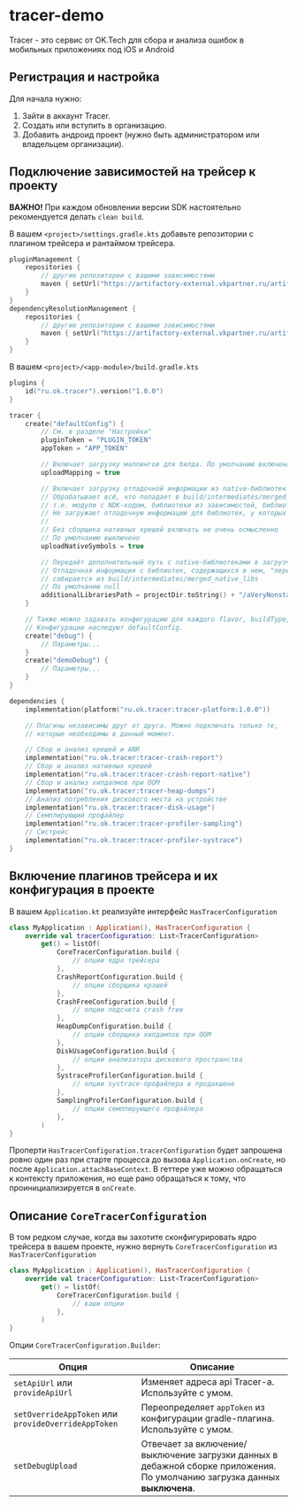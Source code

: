tracer-demo
=======

Tracer - это сервис от OK.Tech для сбора и анализа ошибок в мобильных приложениях под iOS и Android

## Регистрация и настройка

Для начала нужно:
1. Зайти в аккаунт Tracer.
2. Создать или вступить в организацию.
3. Добавить андроид проект (нужно быть администратором или владельцем организации).

## Подключение зависимостей на трейсер к проекту

**ВАЖНО!** При каждом обновлении версии SDK настоятельно рекомендуется делать `clean build`.

В вашем `<project>/settings.gradle.kts` добавьте репозитории с плагином трейсера и рантаймом трейсера.
~~~kotlin
pluginManagement {
    repositories {
        // другие репозитории c вашими зависимостями
        maven { setUrl("https://artifactory-external.vkpartner.ru/artifactory/maven/") }
    }
}
dependencyResolutionManagement {
    repositories {
        // другие репозитории c вашими зависимостями
        maven { setUrl("https://artifactory-external.vkpartner.ru/artifactory/maven/") }
    }
}
~~~

В вашем `<project>/<app-module>/build.gradle.kts`
~~~kotlin
plugins {
    id("ru.ok.tracer").version("1.0.0")
}

tracer {
    create("defaultConfig") {
        // См. в разделе "Настройки"
        pluginToken = "PLUGIN_TOKEN"
        appToken = "APP_TOKEN"

        // Включает загрузку маппингов для билда. По умолчанию включена
        uploadMapping = true

        // Включает загрузку отладочной информации из native-библиотек для обработки нативных крешей
        // Обрабатывает всё, что попадает в build/intermediates/merged_native_libs
        // т.е. модули с NDK-кодом, библиотеки из зависимостей, библиотеки из jniLibs, ...
        // Не загружает отладочную информацию для библиотек, у которых нет отладочной информации
        // 
        // Без сборщика нативных крешей включать не очень осмысленно
        // По умолчанию выключено
        uploadNativeSymbols = true

        // Передаёт дополнительный путь с native-библиотеками в загрузчик
        // Отладочная информация с библиотек, содержащихся в нем, "перекрывает" ту, что
        // собирается из build/intermediates/merged_native_libs
        // По умолчанию null
        additionalLibrariesPath = projectDir.toString() + "/aVeryNonstandardLibsDirectory"
    }

    // Также можно задавать конфигурацию для каждого flavor, buildType, buildVariant.
    // Конфигурации наследуют defaultConfig.
    create("debug") {
        // Параметры...
    }
    create("demoDebug") {
        // Параметры...
    }
}

dependencies {
    implementation(platform("ru.ok.tracer:tracer-platform:1.0.0"))

    // Плагины независимы друг от друга. Можно подключать только те,
    // которые необходимы в данный момент.

    // Сбор и анализ крешей и ANR
    implementation("ru.ok.tracer:tracer-crash-report")
    // Сбор и анализ нативных крешей
    implementation("ru.ok.tracer:tracer-crash-report-native")
    // Сбор и анализ хипдапмов при OOM
    implementation("ru.ok.tracer:tracer-heap-dumps")
    // Анализ потребления дискового места на устройстве
    implementation("ru.ok.tracer:tracer-disk-usage")
    // Семплирующий профайлер
    implementation("ru.ok.tracer:tracer-profiler-sampling")
    // Систрейс
    implementation("ru.ok.tracer:tracer-profiler-systrace")
}
~~~

## Включение плагинов трейсера и их конфигурация в проекте

 В вашем `Application.kt` реализуйте интерфейс `HasTracerConfiguration`
~~~kotlin
class MyApplication : Application(), HasTracerConfiguration {
    override val tracerConfiguration: List<TracerConfiguration>
        get() = listOf(
            CoreTracerConfiguration.build {
                // опции ядра трейсера
            },
            CrashReportConfiguration.build {
                // опции сборщика крэшей
            },
            CrashFreeConfiguration.build {
                // опции подсчета crash free
            },
            HeapDumpConfiguration.build {
                // опции сборщика хипдампов при ООМ
            },
            DiskUsageConfiguration.build {
                // опции анализатора дискового пространства
            },
            SystraceProfilerConfiguration.build {
                // опции systrace-профайлера в продакшене
            },
            SamplingProfilerConfiguration.build {
                // опции семплирующего профайлера
            },
        )
}
~~~

Проперти `HasTracerConfiguration.tracerConfiguration` будет запрошена ровно один раз при старте процесса до вызова `Application.onCreate`, но после `Application.attachBaseContext`. В геттере уже можно обращаться к контексту приложения, но еще рано обращаться к тому, что проинициализируется в `onCreate`.

## Описание `CoreTracerConfiguration`

В том редком случае, когда вы захотите сконфигурировать ядро трейсера в вашем проекте, нужно вернуть `CoreTracerConfiguration` из `HasTracerConfiguration`

~~~kotlin
class MyApplication : Application(), HasTracerConfiguration {
    override val tracerConfiguration: List<TracerConfiguration>
        get() = listOf(
            CoreTracerConfiguration.build {
                // ваши опции
            },
        )
}
~~~

Опции `CoreTracerConfiguration.Builder`:

| Опция                                               | Описание                                                                                                                   |
|-----------------------------------------------------|----------------------------------------------------------------------------------------------------------------------------|
| `setApiUrl` или `provideApiUrl`                     | Изменяет адреса api Tracer-а. Используйте с умом.                                                                          |
| `setOverrideAppToken` или `provideOverrideAppToken` | Переопределяет `appToken` из конфигурации gradle-плагина. Используйте с умом.                                              |
| `setDebugUpload`                                    | Отвечает за включение/выключение загрузки данных в дебажной сборке приложения. По умолчанию загрузка данных **выключена**. |
